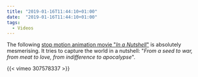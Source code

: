 ```yaml
---
title: "2019-01-16T11:44:10+01:00"
date:  "2019-01-16T11:44:10+01:00"
tags:
  - Videos
---
```


The following [stop motion animation movie "*In a Nutshell*"](https://vimeo.com/307578337) is absolutely mesmerising. It tries to capture the world in a nutshell: "*From a seed to war, from meat to love, from indifference to apocalypse*".

{{< vimeo 307578337 >}}
